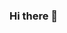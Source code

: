 ### Hi there 👋

<!--
**LuCAN7/LuCAN7** is a ✨ _special_ ✨ repository because its `README.md` (this file) appears on your GitHub profile.

Here are some ideas to get you started:

- 🔭 I’m currently working on ...My Portfolio
- 🌱 I’m currently learning ... Server side JS
- 👯 I’m looking to collaborate on ... 
- 🤔 I’m looking for help with ... React JS
- 💬 Ask me about ... Anything
- 📫 How to reach me: ... lucanf@gmail.com
- 😄 Pronouns: ...
- ⚡ Fun fact: ... 
-->
